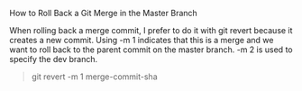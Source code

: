 How to Roll Back a Git Merge in the Master Branch

When rolling back a merge commit, I prefer to do it with git revert because it creates a new commit. Using -m 1 indicates that this is a merge and we want to roll back to the parent commit on the master branch. -m 2 is used to specify the dev branch.

> git revert -m 1 merge-commit-sha